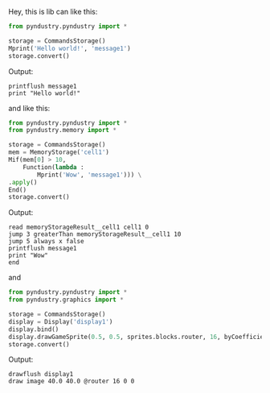 Hey, this is lib can like this:

```python
from pyndustry.pyndustry import *

storage = CommandsStorage()
Mprint('Hello world!', 'message1')
storage.convert()
```

Output:
```mindustry
printflush message1
print "Hello world!"
```



and like this:
```python
from pyndustry.pyndustry import *
from pyndustry.memory import *

storage = CommandsStorage()
mem = MemoryStorage('cell1')
Mif(mem[0] > 10,
	Function(lambda :
		Mprint('Wow', 'message1'))) \
.apply()
End()
storage.convert()
```

Output:
```mindustry
read memoryStorageResult__cell1 cell1 0
jump 3 greaterThan memoryStorageResult__cell1 10
jump 5 always x false
printflush message1
print "Wow"
end
```


and 
```python
from pyndustry.pyndustry import *
from pyndustry.graphics import *

storage = CommandsStorage()
display = Display('display1')
display.bind()
display.drawGameSprite(0.5, 0.5, sprites.blocks.router, 16, byCoefficient=True)
storage.convert()
```

Output:
```mindustry
drawflush display1
draw image 40.0 40.0 @router 16 0 0
```